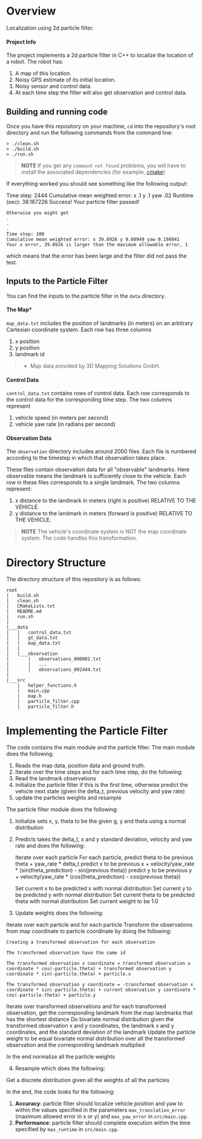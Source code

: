 # Overview
Localization using 2d particle filter.

#### Project Info

The project implements a 2d particle filter in C++ to localize the location of a robot.
The robot has:

 1. A map of this location.
 2. Noisy GPS estimate of its initial location.
 3. Noisy sensor and control data.
 4. At each time step the filter will also get observation and control data.

## Building and running code
Once you have this repository on your machine, `cd` into the repository's root directory and run the following commands from the command line:

```
> ./clean.sh
> ./build.sh
> ./run.sh
```

> **NOTE**
> If you get any `command not found` problems, you will have to install 
> the associated dependencies (for example, 
> [cmake](https://cmake.org/install/))

If everything worked you should see something like the following output:

Time step: 2444
Cumulative mean weighted error: x .1 y .1 yaw .02
Runtime (sec): 38.187226
Success! Your particle filter passed!

```
Otherwise you might get
.
.
.
Time step: 100
Cumulative mean weighted error: x 39.8926 y 9.60949 yaw 0.198841
Your x error, 39.8926 is larger than the maximum allowable error, 1
```

which means that the error has been large and the filter did not pass the test.

## Inputs to the Particle Filter

You can find the inputs to the particle filter in the `data` directory.

#### The Map*
`map_data.txt` includes the position of landmarks (in meters) on an arbitrary Cartesian coordinate system. Each row has three columns
1. x position
2. y position
3. landmark id

> * Map data provided by 3D Mapping Solutions GmbH.


#### Control Data
`control_data.txt` contains rows of control data. Each row corresponds to the control data for the corresponding time step. The two columns represent
1. vehicle speed (in meters per second)
2. vehicle yaw rate (in radians per second)

#### Observation Data
The `observation` directory includes around 2000 files. Each file is numbered according to the timestep in which that observation takes place.

These files contain observation data for all "observable" landmarks. Here observable means the landmark is sufficiently close to the vehicle. Each row in these files corresponds to a single landmark. The two columns represent:
1. x distance to the landmark in meters (right is positive) RELATIVE TO THE VEHICLE.
2. y distance to the landmark in meters (forward is positive) RELATIVE TO THE VEHICLE.

> **NOTE**
> The vehicle's coordinate system is NOT the map coordinate system. The code handles this transformation.

# Directory Structure
The directory structure of this repository is as follows:

```
root
|   build.sh
|   clean.sh
|   CMakeLists.txt
|   README.md
|   run.sh
|
|___data
|   |   control_data.txt
|   |   gt_data.txt
|   |   map_data.txt
|   |
|   |___observation
|       |   observations_000001.txt
|       |   ...
|       |   observations_002444.txt
|
|___src
    |   helper_functions.h
    |   main.cpp
    |   map.h
    |   particle_filter.cpp
    |   particle_filter.h
```


# Implementing the Particle Filter

The code contains the main module and the particle filter.
The main module does the following:

1. Reads the map data, position data and ground truth.
2. Iterate over the time steps and for each time step, do the following:
3. Read the landmark observations
4. Initialize the particle filter if this is the first time, otherwise predict the vehicle next state (given the delta_t, previous velocity and yaw rate)
5. update the particles weights and resample

The particle filter module does the following:

1. Initialize sets x, y, theta to be the given g, y and theta using a normal distribution
2. Predicts takes the delta_t, x and y standard deviation, velocity and yaw rate and does the following:

   Iterate over each particle
   For each particle, predict theta to be previous theta + yaw_rate * delta_t
   predict x to be previous x + velocity/yaw_rate * (sin(theta_prediction) - sin(previous theta))
   predict y to be previous y + velocity/yaw_rate * (cos(theta_prediction) - cos(previous theta))

   Set current x to be predicted x with normal distribution
   Set current y to be predicted y with normal distribution
   Set current theta to be predicted theta with normal distribution
   Set current weight to be 1.0

3. Update weights does the following:

  Iterate over each particle and for each particle
  Transform the observations from map coordinate to particle coordinate by doing the following:

    Creating a transformed observation for each observation

    The transformed observation have the same id

    The transformed observation x coordinate = transformed observation x coordinate * cos(-particle.theta) + transformed observation y coordinate * sin(-particle.theta) + particle.x

    The transformed observation y coordinate = -transformed observation x coordinate * sin(-particle.theta) + current observation y coordinate * cos(-particle.theta) + particle.y

  Iterate over transformed observations and for each transformed observation, get the corresponding landmark from the map landmarks that has the shortest distance
  Do bivariate normal distribution given the transformed observation x and y coordinates, the landmark x and y coordinates, and the standard deviation of the landmark
  Update the particle weight to be equal bivariate normal distribution over all the transformed observation and the corresponding landmark multiplied

  In the end normalize all the particle weights

4. Resample which does the following:

  Get a discrete distribution given all the weights of all the particles


In the end, the code looks for the following:

1. **Accuracy**: particle filter should localize vehicle position and yaw to within the values specified in the parameters `max_translation_error` (maximum allowed error in x or y) and `max_yaw_error` in `src/main.cpp`.
2. **Performance**: particle filter should complete execution within the time specified by `max_runtime` in `src/main.cpp`.

